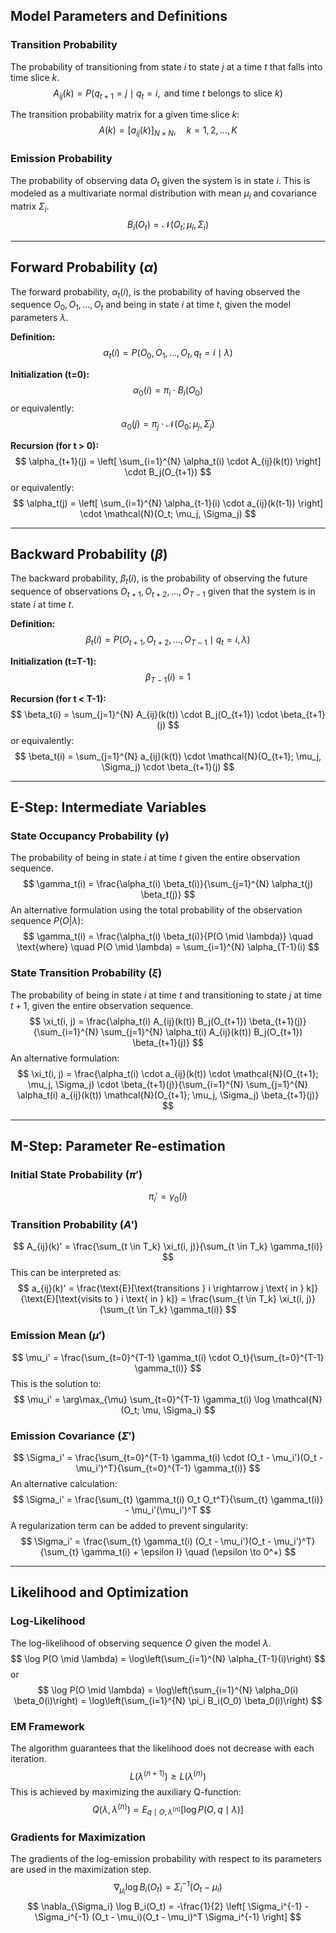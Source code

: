 ## Model Parameters and Definitions

### Transition Probability
The probability of transitioning from state $i$ to state $j$ at a time $t$ that falls into time slice $k$.
$$
A_{ij}(k) = P(q_{t+1} = j \mid q_t = i, \text{ and time } t \text{ belongs to slice } k)
$$

The transition probability matrix for a given time slice $k$:
$$
A(k) = [a_{ij}(k)]_{N \times N}, \quad k = 1, 2, \ldots, K
$$

### Emission Probability
The probability of observing data $O_t$ given the system is in state $i$. This is modeled as a multivariate normal distribution with mean $\mu_i$ and covariance matrix $\Sigma_i$.
$$
B_i(O_t) = \mathcal{N}(O_t; \mu_i, \Sigma_i)
$$

---

## Forward Probability ($\alpha$)

The forward probability, $\alpha_t(i)$, is the probability of having observed the sequence $O_0, O_1, \ldots, O_t$ and being in state $i$ at time $t$, given the model parameters $\lambda$.

**Definition:**
$$
\alpha_t(i) = P(O_0, O_1, \ldots, O_t, q_t = i \mid \lambda)
$$

**Initialization (t=0):**
$$
\alpha_0(i) = \pi_i \cdot B_i(O_0)
$$
or equivalently:
$$
\alpha_0(j) = \pi_j \cdot \mathcal{N}(O_0; \mu_j, \Sigma_j)
$$

**Recursion (for t > 0):**
$$
\alpha_{t+1}(j) = \left[ \sum_{i=1}^{N} \alpha_t(i) \cdot A_{ij}(k(t)) \right] \cdot B_j(O_{t+1})
$$
or equivalently:
$$
\alpha_t(j) = \left[ \sum_{i=1}^{N} \alpha_{t-1}(i) \cdot a_{ij}(k(t-1)) \right] \cdot \mathcal{N}(O_t; \mu_j, \Sigma_j)
$$

---

## Backward Probability ($\beta$)

The backward probability, $\beta_t(i)$, is the probability of observing the future sequence of observations $O_{t+1}, O_{t+2}, \ldots, O_{T-1}$ given that the system is in state $i$ at time $t$.

**Definition:**
$$
\beta_t(i) = P(O_{t+1}, O_{t+2}, \ldots, O_{T-1} \mid q_t = i, \lambda)
$$

**Initialization (t=T-1):**
$$
\beta_{T-1}(i) = 1
$$

**Recursion (for t < T-1):**
$$
\beta_t(i) = \sum_{j=1}^{N} A_{ij}(k(t)) \cdot B_j(O_{t+1}) \cdot \beta_{t+1}(j)
$$
or equivalently:
$$
\beta_t(i) = \sum_{j=1}^{N} a_{ij}(k(t)) \cdot \mathcal{N}(O_{t+1}; \mu_j, \Sigma_j) \cdot \beta_{t+1}(j)
$$

---

## E-Step: Intermediate Variables

### State Occupancy Probability ($\gamma$)
The probability of being in state $i$ at time $t$ given the entire observation sequence.
$$
\gamma_t(i) = \frac{\alpha_t(i) \beta_t(i)}{\sum_{j=1}^{N} \alpha_t(j) \beta_t(j)}
$$
An alternative formulation using the total probability of the observation sequence $P(O|\lambda)$:
$$
\gamma_t(i) = \frac{\alpha_t(i) \beta_t(i)}{P(O \mid \lambda)} \quad \text{where} \quad P(O \mid \lambda) = \sum_{i=1}^{N} \alpha_{T-1}(i)
$$

### State Transition Probability ($\xi$)
The probability of being in state $i$ at time $t$ and transitioning to state $j$ at time $t+1$, given the entire observation sequence.
$$
\xi_t(i, j) = \frac{\alpha_t(i) A_{ij}(k(t)) B_j(O_{t+1}) \beta_{t+1}(j)}{\sum_{i=1}^{N} \sum_{j=1}^{N} \alpha_t(i) A_{ij}(k(t)) B_j(O_{t+1}) \beta_{t+1}(j)}
$$
An alternative formulation:
$$
\xi_t(i, j) = \frac{\alpha_t(i) \cdot a_{ij}(k(t)) \cdot \mathcal{N}(O_{t+1}; \mu_j, \Sigma_j) \cdot \beta_{t+1}(j)}{\sum_{i=1}^{N} \sum_{j=1}^{N} \alpha_t(i) a_{ij}(k(t)) \mathcal{N}(O_{t+1}; \mu_j, \Sigma_j) \beta_{t+1}(j)}
$$

---

## M-Step: Parameter Re-estimation

### Initial State Probability ($\pi'$)
$$
\pi_i' = \gamma_0(i)
$$

### Transition Probability ($A'$)
$$
A_{ij}(k)' = \frac{\sum_{t \in T_k} \xi_t(i, j)}{\sum_{t \in T_k} \gamma_t(i)}
$$
This can be interpreted as:
$$
a_{ij}(k)' = \frac{\text{E}[\text{transitions } i \rightarrow j \text{ in } k]}{\text{E}[\text{visits to } i \text{ in } k]} = \frac{\sum_{t \in T_k} \xi_t(i, j)}{\sum_{t \in T_k} \gamma_t(i)}
$$

### Emission Mean ($\mu'$)
$$
\mu_i' = \frac{\sum_{t=0}^{T-1} \gamma_t(i) \cdot O_t}{\sum_{t=0}^{T-1} \gamma_t(i)}
$$
This is the solution to:
$$
\mu_i' = \arg\max_{\mu} \sum_{t=0}^{T-1} \gamma_t(i) \log \mathcal{N}(O_t; \mu, \Sigma_i)
$$

### Emission Covariance ($\Sigma'$)
$$
\Sigma_i' = \frac{\sum_{t=0}^{T-1} \gamma_t(i) \cdot (O_t - \mu_i')(O_t - \mu_i')^T}{\sum_{t=0}^{T-1} \gamma_t(i)}
$$
An alternative calculation:
$$
\Sigma_i' = \frac{\sum_{t} \gamma_t(i) O_t O_t^T}{\sum_{t} \gamma_t(i)} - \mu_i'(\mu_i')^T
$$
A regularization term can be added to prevent singularity:
$$
\Sigma_i' = \frac{\sum_{t} \gamma_t(i) (O_t - \mu_i')(O_t - \mu_i')^T}{\sum_{t} \gamma_t(i) + \epsilon I} \quad (\epsilon \to 0^+)
$$

---

## Likelihood and Optimization

### Log-Likelihood
The log-likelihood of observing sequence $O$ given the model $\lambda$.
$$
\log P(O \mid \lambda) = \log\left(\sum_{i=1}^{N} \alpha_{T-1}(i)\right)
$$
or
$$
\log P(O \mid \lambda) = \log\left(\sum_{i=1}^{N} \alpha_0(i) \beta_0(i)\right) = \log\left(\sum_{i=1}^{N} \pi_i B_i(O_0) \beta_0(i)\right)
$$

### EM Framework
The algorithm guarantees that the likelihood does not decrease with each iteration.
$$
L(\lambda^{(n+1)}) \geq L(\lambda^{(n)})
$$
This is achieved by maximizing the auxiliary Q-function:
$$
Q(\lambda, \lambda^{(n)}) = E_{q \mid O, \lambda^{(n)}}[\log P(O, q \mid \lambda)]
$$

### Gradients for Maximization
The gradients of the log-emission probability with respect to its parameters are used in the maximization step.
$$
\nabla_{\mu_i} \log B_i(O_t) = \Sigma_i^{-1} (O_t - \mu_i)
$$
$$
\nabla_{\Sigma_i} \log B_i(O_t) = -\frac{1}{2} \left[ \Sigma_i^{-1} - \Sigma_i^{-1} (O_t - \mu_i)(O_t - \mu_i)^T \Sigma_i^{-1} \right]
$$
